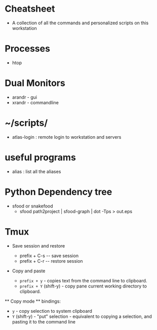 # Cheatsheet
* A collection of all the commands and personalized scripts on this workstation

# Processes
* htop

# Dual Monitors
* arandr - gui
* xrandr - commandline

# ~/scripts/
* atlas-login : remote login to workstation and servers

# useful programs
* alias : list all the aliases

# Python Dependency tree
* sfood or snakefood
  - sfood path2project | sfood-graph | dot -Tps > out.eps

# Tmux
* Save session and restore
  - prefix + C-s -- save session
  - prefix + C-r -- restore session

* Copy and paste
  - `prefix + y` - copies text from the command line to clipboard.
  - `prefix + Y` (shift-y) - copy pane current working directory to clipboard.

** Copy mode ** bindings:
  - `y` - copy selection to system clipboard
  - `Y` (shift-y) - "put" selection - equivalent to copying a selection, and
  pasting it to the command line
